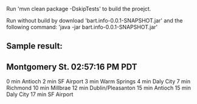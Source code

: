 Run 'mvn clean package -DskipTests' to build the proejct.

Run without build by download 'bart.info-0.0.1-SNAPSHOT.jar' and the following command:
'java -jar bart.info-0.0.1-SNAPSHOT.jar'

Sample result:
--------------------------------------------------
Montgomery St. 02:57:16 PM PDT
--------------------------------------------------
0 min Antioch
2 min SF Airport
3 min Warm Springs
4 min Daly City
7 min Richmond
10 min Millbrae
12 min Dublin/Pleasanton
15 min Antioch
15 min Daly City
17 min SF Airport
